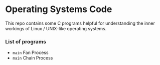 # Operating Systems Code
This repo contains some C programs helpful for understanding the inner workings of Linux / UNIX-like operating systems.
### List of programs
- `main` Fan Process
- `main` Chain Process
